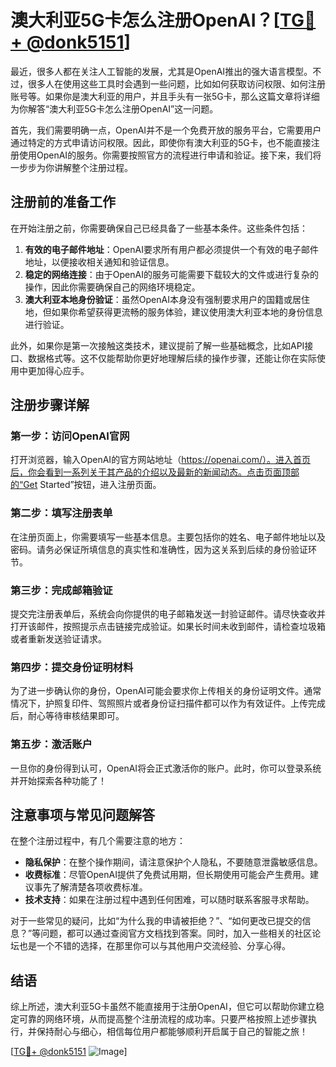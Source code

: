 # 澳大利亚5G卡怎么注册OpenAI？[[TG💪+ @donk5151](https://t.me/s/donk5151)]

最近，很多人都在关注人工智能的发展，尤其是OpenAI推出的强大语言模型。不过，很多人在使用这些工具时会遇到一些问题，比如如何获取访问权限、如何注册账号等。如果你是澳大利亚的用户，并且手头有一张5G卡，那么这篇文章将详细为你解答“澳大利亚5G卡怎么注册OpenAI”这一问题。

首先，我们需要明确一点，OpenAI并不是一个免费开放的服务平台，它需要用户通过特定的方式申请访问权限。因此，即使你有澳大利亚的5G卡，也不能直接注册使用OpenAI的服务。你需要按照官方的流程进行申请和验证。接下来，我们将一步步为你讲解整个注册过程。

## 注册前的准备工作

在开始注册之前，你需要确保自己已经具备了一些基本条件。这些条件包括：

1. **有效的电子邮件地址**：OpenAI要求所有用户都必须提供一个有效的电子邮件地址，以便接收相关通知和验证信息。
2. **稳定的网络连接**：由于OpenAI的服务可能需要下载较大的文件或进行复杂的操作，因此你需要确保自己的网络环境稳定。
3. **澳大利亚本地身份验证**：虽然OpenAI本身没有强制要求用户的国籍或居住地，但如果你希望获得更流畅的服务体验，建议使用澳大利亚本地的身份信息进行验证。

此外，如果你是第一次接触这类技术，建议提前了解一些基础概念，比如API接口、数据格式等。这不仅能帮助你更好地理解后续的操作步骤，还能让你在实际使用中更加得心应手。

## 注册步骤详解

### 第一步：访问OpenAI官网

打开浏览器，输入OpenAI的官方网站地址（https://openai.com/）。进入首页后，你会看到一系列关于其产品的介绍以及最新的新闻动态。点击页面顶部的“Get Started”按钮，进入注册页面。

### 第二步：填写注册表单

在注册页面上，你需要填写一些基本信息。主要包括你的姓名、电子邮件地址以及密码。请务必保证所填信息的真实性和准确性，因为这关系到后续的身份验证环节。

### 第三步：完成邮箱验证

提交完注册表单后，系统会向你提供的电子邮箱发送一封验证邮件。请尽快查收并打开该邮件，按照提示点击链接完成验证。如果长时间未收到邮件，请检查垃圾箱或者重新发送验证请求。

### 第四步：提交身份证明材料

为了进一步确认你的身份，OpenAI可能会要求你上传相关的身份证明文件。通常情况下，护照复印件、驾照照片或者身份证扫描件都可以作为有效证件。上传完成后，耐心等待审核结果即可。

### 第五步：激活账户

一旦你的身份得到认可，OpenAI将会正式激活你的账户。此时，你可以登录系统并开始探索各种功能了！

## 注意事项与常见问题解答

在整个注册过程中，有几个需要注意的地方：

- **隐私保护**：在整个操作期间，请注意保护个人隐私，不要随意泄露敏感信息。
- **收费标准**：尽管OpenAI提供了免费试用期，但长期使用可能会产生费用。建议事先了解清楚各项收费标准。
- **技术支持**：如果在注册过程中遇到任何困难，可以随时联系客服寻求帮助。

对于一些常见的疑问，比如“为什么我的申请被拒绝？”、“如何更改已提交的信息？”等问题，都可以通过查阅官方文档找到答案。同时，加入一些相关的社区论坛也是一个不错的选择，在那里你可以与其他用户交流经验、分享心得。

## 结语

综上所述，澳大利亚5G卡虽然不能直接用于注册OpenAI，但它可以帮助你建立稳定可靠的网络环境，从而提高整个注册流程的成功率。只要严格按照上述步骤执行，并保持耐心与细心，相信每位用户都能够顺利开启属于自己的智能之旅！

[[TG💪+ @donk5151](https://t.me/s/donk5151) ![Image](https://i.postimg.cc/rwNCRYN7/Snipaste-2025-04-30-17-27-05.png)]